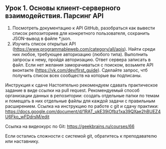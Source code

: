 Урок 1. Основы клиент-серверного взаимодействия. Парсинг API
----------------------------------------------------------------------------------------------

1. Посмотреть документацию к API GitHub, разобраться как вывести список репозиториев для конкретного пользователя, сохранить JSON-вывод в файле *.json.
2. Изучить список открытых API (https://www.programmableweb.com/category/all/apis). Найти среди них любое, требующее авторизацию (любого типа). Выполнить запросы к нему, пройдя авторизацию. Ответ сервера записать в файл.
Если нет желания заморачиваться с поиском, возьмите API вконтакте (https://vk.com/dev/first_guide). Сделайте запрос, чтб получить список всех сообществ на которые вы подписаны.

Инструкция к сдаче
Настоятельно рекомендуем сдавать практическое задание в виде ссылки на pull request.
Рекомендуемый способ организации данных в репозитории: создать отдельные папки по темам и помещать в них отдельные файлы для каждой задачи с правильным расширением.
Ссылка на инструкцию по работе с git и сдачу практики:
https://docs.google.com/document/d/1RAT_ukE39iOfbz1xa39QXae2hBUEZ4U6Fko_wFDdrsM/edit

Ссылка на видеокурс по Git:
https://geekbrains.ru/courses/66

Если остались сложности с системой git, обратитесь к преподавателю или наставнику.
